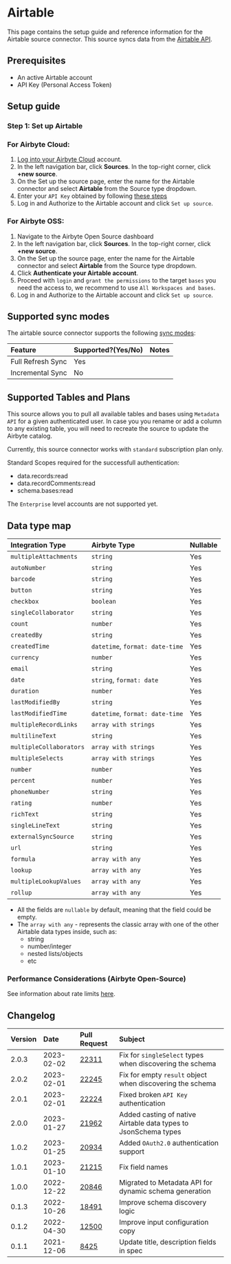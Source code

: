 # Airtable

This page contains the setup guide and reference information for the Airtable source connector.
This source syncs data from the [Airtable API](https://airtable.com/api).

## Prerequisites

* An active Airtable account
* API Key (Personal Access Token)

## Setup guide
### Step 1: Set up Airtable

### For Airbyte Cloud:

1. [Log into your Airbyte Cloud](https://cloud.airbyte.com/workspaces) account.
2. In the left navigation bar, click **Sources**. In the top-right corner, click **+new source**.
3. On the Set up the source page, enter the name for the Airtable connector and select **Airtable** from the Source type dropdown.
4. Enter your `API Key` obtained by following [these steps](https://airtable.com/developers/web/guides/personal-access-tokens)
5. Log in and Authorize to the Airtable account and click `Set up source`.

### For Airbyte OSS:

1. Navigate to the Airbyte Open Source dashboard
2. In the left navigation bar, click **Sources**. In the top-right corner, click **+new source**.
3. On the Set up the source page, enter the name for the Airtable connector and select **Airtable** from the Source type dropdown.
4. Click **Authenticate your Airtable account**.
5. Proceed with `login` and `grant the permissions` to the target `bases` you need the access to, we recommend to use `All Workspaces and bases`.
6. Log in and Authorize to the Airtable account and click `Set up source`.


## Supported sync modes

The airtable source connector supports the following [sync modes](https://docs.airbyte.com/cloud/core-concepts#connection-sync-modes):

| Feature           | Supported?\(Yes/No\) | Notes |
| :---------------- | :------------------- | :---- |
| Full Refresh Sync | Yes                  |       |
| Incremental Sync  | No                   |       |


## Supported Tables and Plans

This source allows you to pull all available tables and bases using `Metadata API` for a given authenticated user. In case you you rename or add a column to any existing table, you will need to recreate the source to update the Airbyte catalog. 

Currently, this source connector works with `standard` subscription plan only.

Standard Scopes required for the successfull authentication:
* data.records:read
* data.recordComments:read
* schema.bases:read

The `Enterprise` level accounts are not supported yet.

## Data type map

| Integration Type       | Airbyte Type                                            | Nullable |
| :--------------------- | :------------------------------------------------------ | -------- |
| `multipleAttachments`  | `string`                                                | Yes      |
| `autoNumber`           | `string`                                                | Yes      |
| `barcode`              | `string`                                                | Yes      |
| `button`               | `string`                                                | Yes      |
| `checkbox`             | `boolean`                                               | Yes      |
| `singleCollaborator`   | `string`                                                | Yes      |
| `count`                | `number`                                                | Yes      |
| `createdBy`            | `string`                                                | Yes      |
| `createdTime`          | `datetime`, `format: date-time`                         | Yes      |
| `currency`             | `number`                                                | Yes      |
| `email`                | `string`                                                | Yes      |
| `date`                 | `string`, `format: date`                                | Yes      |
| `duration`             | `number`                                                | Yes      |
| `lastModifiedBy`       | `string`                                                | Yes      |
| `lastModifiedTime`     | `datetime`, `format: date-time`                         | Yes      |
| `multipleRecordLinks`  | `array with strings`                                    | Yes      |
| `multilineText`        | `string`                                                | Yes      |
| `multipleCollaborators`| `array with strings`                                    | Yes      |
| `multipleSelects`      | `array with strings`                                    | Yes      |
| `number`               | `number`                                                | Yes      |
| `percent`              | `number`                                                | Yes      |
| `phoneNumber`          | `string`                                                | Yes      |
| `rating`               | `number`                                                | Yes      |
| `richText`             | `string`                                                | Yes      |
| `singleLineText`       | `string`                                                | Yes      |
| `externalSyncSource`   | `string`                                                | Yes      |
| `url`                  | `string`                                                | Yes      |
| `formula`              | `array with any`                                        | Yes      |
| `lookup`               | `array with any`                                        | Yes      |
| `multipleLookupValues` | `array with any`                                        | Yes      |
| `rollup`               | `array with any`                                        | Yes      |

* All the fields are `nullable` by default, meaning that the field could be empty.
* The `array with any` - represents the classic array with one of the other Airtable data types inside, such as:
    - string
    - number/integer
    - nested lists/objects
    - etc

### Performance Considerations (Airbyte Open-Source)

See information about rate limits [here](https://airtable.com/developers/web/api/rate-limits).

## Changelog

| Version | Date       | Pull Request                                             | Subject                                                |
|:--------|:-----------|:---------------------------------------------------------|:-------------------------------------------------------|
| 2.0.3   | 2023-02-02 | [22311](https://github.com/airbytehq/airbyte/pull/22311) | Fix for `singleSelect` types when discovering the schema
| 2.0.2   | 2023-02-01 | [22245](https://github.com/airbytehq/airbyte/pull/22245) | Fix for empty `result` object when discovering the schema
| 2.0.1   | 2023-02-01 | [22224](https://github.com/airbytehq/airbyte/pull/22224) | Fixed broken `API Key` authentication
| 2.0.0   | 2023-01-27 | [21962](https://github.com/airbytehq/airbyte/pull/21962) | Added casting of native Airtable data types to JsonSchema types
| 1.0.2   | 2023-01-25 | [20934](https://github.com/airbytehq/airbyte/pull/20934) | Added `OAuth2.0` authentication support 
| 1.0.1   | 2023-01-10 | [21215](https://github.com/airbytehq/airbyte/pull/21215) | Fix field names                                        |
| 1.0.0   | 2022-12-22 | [20846](https://github.com/airbytehq/airbyte/pull/20846) | Migrated to Metadata API for dynamic schema generation |
| 0.1.3   | 2022-10-26 | [18491](https://github.com/airbytehq/airbyte/pull/18491) | Improve schema discovery logic                         |
| 0.1.2   | 2022-04-30 | [12500](https://github.com/airbytehq/airbyte/pull/12500) | Improve input configuration copy                       |
| 0.1.1   | 2021-12-06 | [8425](https://github.com/airbytehq/airbyte/pull/8425)   | Update title, description fields in spec               |
